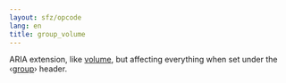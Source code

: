 ```yaml
---
layout: sfz/opcode
lang: en
title: group_volume
---
```

ARIA extension, like [volume](volume), but affecting everything when set
under the ‹[group](/headers/group)› header.
